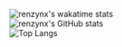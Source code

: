 ![renzynx's wakatime stats](https://github-readme-stats.vercel.app/api/wakatime?username=renzynx&theme=radical)
<br>
![renzynx's GitHub stats](https://github-readme-stats-git-masterrstaa-rickstaa.vercel.app/api?username=renzynx&show_icons=true&theme=radical)
<br>
![Top Langs](https://github-readme-stats-git-masterrstaa-rickstaa.vercel.app/api/top-langs/?username=renzynx&theme=radical)
